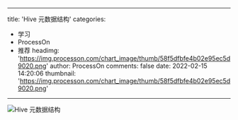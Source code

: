 
---
title: 'Hive 元数据结构'
categories: 
 - 学习
 - ProcessOn
 - 推荐
headimg: 'https://img.processon.com/chart_image/thumb/58f5dfbfe4b02e95ec5d9020.png'
author: ProcessOn
comments: false
date: 2022-02-15 14:20:06
thumbnail: 'https://img.processon.com/chart_image/thumb/58f5dfbfe4b02e95ec5d9020.png'
---

<div>   
<img class="thumb" alt="Hive 元数据结构" src="https://img.processon.com/chart_image/thumb/58f5dfbfe4b02e95ec5d9020.png" referrerpolicy="no-referrer">
<p></p>  
</div>
            